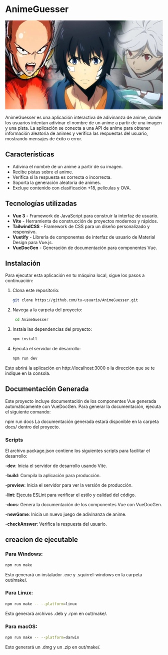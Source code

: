 # AnimeGuesser

<img src="./caratula.png">



AnimeGuesser es una aplicación interactiva de adivinanza de anime, donde los usuarios intentan adivinar el nombre de un anime a partir de una imagen y una pista. La aplicación se conecta a una API de anime para obtener información aleatoria de animes y verifica las respuestas del usuario, mostrando mensajes de éxito o error.

## Características

- Adivina el nombre de un anime a partir de su imagen.
- Recibe pistas sobre el anime.
- Verifica si la respuesta es correcta o incorrecta.
- Soporta la generación aleatoria de animes.
- Excluye contenido con clasificación +18, películas y OVA.

## Tecnologías utilizadas

- **Vue 3** - Framework de JavaScript para construir la interfaz de usuario.
- **Vite** - Herramienta de construcción de proyectos modernos y rápidos.
- **TailwindCSS** - Framework de CSS para un diseño personalizado y responsivo.
- **Vuetify** - Librería de componentes de interfaz de usuario de Material Design para Vue.js.
- **VueDocGen** - Generación de documentación para componentes Vue.

## Instalación

Para ejecutar esta aplicación en tu máquina local, sigue los pasos a continuación:

1. Clona este repositorio:
   ```bash
   git clone https://github.com/tu-usuario/AnimeGuesser.git
   ```
2. Navega a la carpeta del proyecto:
   ```bash
    cd AnimeGuesser
   ```

3. Instala las dependencias del proyecto:
    ```bash	
    npm install
    ```

4. Ejecuta el servidor de desarrollo:
    ```bash	
    npm run dev
    ```

Esto abrirá la aplicación en http://localhost:3000 o la dirección que se te indique en la consola.



## Documentación Generada
Este proyecto incluye documentación de los componentes Vue generada automáticamente con VueDocGen. Para generar la documentación, ejecuta el siguiente comando:


npm run docs
La documentación generada estará disponible en la carpeta docs/ dentro del proyecto.

### Scripts
El archivo package.json contiene los siguientes scripts para facilitar el desarrollo:

-**dev**: Inicia el servidor de desarrollo usando Vite.

-**build**: Compila la aplicación para producción.

-**preview**: Inicia el servidor para ver la versión de producción.

-**lint**: Ejecuta ESLint para verificar el estilo y calidad del código.

-**docs**: Genera la documentación de los componentes Vue con VueDocGen.

-**newGame**: Inicia un nuevo juego de adivinanza de anime.

-**checkAnswer**: Verifica la respuesta del usuario.

## creacion de ejecutable

### Para Windows:
```bash	
npm run make
```
Esto generará un instalador .exe y .squirrel-windows en la carpeta out/make/.

### Para Linux:
```bash	
npm run make -- --platform=linux
```
Esto generará archivos .deb y .rpm en out/make/.

### Para macOS:
```bash	
npm run make -- --platform=darwin
```
Esto generará un .dmg y un .zip en out/make/.
